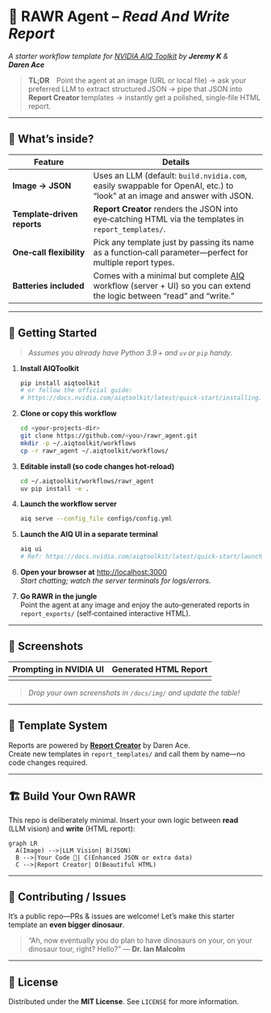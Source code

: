 # 🦖 **RAWR Agent – _Read And Write Report_**  
*A starter workflow template for [NVIDIA AIQ Toolkit](https://github.com/NVIDIA/AIQToolkit) by **Jeremy K** & **Daren Ace***

> **TL;DR** Point the agent at an image (URL or local file) → ask your preferred LLM to extract structured JSON → pipe that JSON into **Report Creator** templates → instantly get a polished, single‑file HTML report.

---

## 🌟 What’s inside?

| Feature | Details |
|---------|---------|
| **Image → JSON** | Uses an LLM (default: `build.nvidia.com`, easily swappable for OpenAI, etc.) to “look” at an image and answer with JSON. |
| **Template‑driven reports** | **Report Creator** renders the JSON into eye‑catching HTML via the templates in `report_templates/`. |
| **One‑call flexibility** | Pick any template just by passing its name as a function‑call parameter—perfect for multiple report types. |
| **Batteries included** | Comes with a minimal but complete [AIQ](https://github.com/NVIDIA/AIQToolkit) workflow (server + UI) so you can extend the logic between “read” and “write.” |

---

## 🦕 Getting Started

> _Assumes you already have Python 3.9 + and `uv` or `pip` handy._

1. **Install AIQToolkit**  
   ```bash
   pip install aiqtoolkit
   # or follow the official guide:
   # https://docs.nvidia.com/aiqtoolkit/latest/quick-start/installing.html
   ```

2. **Clone or copy this workflow**  
   ```bash
   cd <your‑projects‑dir>
   git clone https://github.com/<you>/rawr_agent.git
   mkdir -p ~/.aiqtoolkit/workflows
   cp -r rawr_agent ~/.aiqtoolkit/workflows/
   ```

3. **Editable install (so code changes hot‑reload)**  
   ```bash
   cd ~/.aiqtoolkit/workflows/rawr_agent
   uv pip install -e .
   ```

4. **Launch the workflow server**  
   ```bash
   aiq serve --config_file configs/config.yml
   ```

5. **Launch the AIQ UI in a separate terminal**  
   ```bash
   aiq ui
   # Ref: https://docs.nvidia.com/aiqtoolkit/latest/quick-start/launching-ui.html
   ```

6. **Open your browser at** <http://localhost:3000>  
   *Start chatting; watch the server terminals for logs/errors.*

7. **Go RAWR in the jungle**  
   Point the agent at any image and enjoy the auto‑generated reports in `report_exports/` (self‑contained interactive HTML).

---

## 📸 Screenshots

| Prompting in NVIDIA UI | Generated HTML Report |
|------------------------|-----------------------|
| _<screenshot placeholder>_ | _<screenshot placeholder>_ |

> _Drop your own screenshots in `/docs/img/` and update the table!_

---

## 🧩 Template System

Reports are powered by **[Report Creator](https://report-creator.readthedocs.io/en/latest/api.html)** by Daren Ace.  
Create new templates in `report_templates/` and call them by name—no code changes required.

---

## 🏗️ Build Your Own RAWR

This repo is deliberately minimal. Insert your own logic between **read** (LLM vision) and **write** (HTML report):

```mermaid
graph LR
  A(Image) -->|LLM Vision| B(JSON)
  B -->|Your Code 🤖| C(Enhanced JSON or extra data)
  C -->|Report Creator| D(Beautiful HTML)
```

---

## 🌋 Contributing / Issues

It’s a public repo—PRs & issues are welcome! Let’s make this starter template an **even bigger dinosaur**.

> “Ah, now eventually you do plan to have dinosaurs on your, on your dinosaur tour, right? Hello?” — **Dr. Ian Malcolm**

---

## 📄 License

Distributed under the **MIT License**. See `LICENSE` for more information.